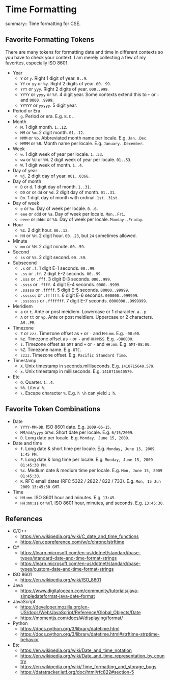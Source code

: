 # Time Formatting

summary:: Time formatting for CSE.

## Favorite Formatting Tokens

There are many tokens for formatting date and time in different contexts so you have to check your context. I am merely collecting a few of my favorites, especially ISO 8601.

- Year
  - `Y` or `y`. Right 1 digit of year. `0..9`.
  - `YY` or `yy` or `%y`. Right 2 digits of year. `00..99`.
  - `YYY` or `yyy`. Right 2 digits of year. `000..999`.
  - `YYYY` or `yyyy` or `%Y`. 4 digit year. Some contexts extend this to `+` or `-` and `0000..9999`.
  - `YYYYY` or `yyyyy`. 5 digit year.
- Period or Era
  - `g`. Period or era. E.g. `B.C.`.
- Month
  - `M`. 1 digit month. `1..12`.
  - `MM` or `%m`. 2 digit month. `01..12`.
  - `MMM` or `%b`. Abbreviated month name per locale. E.g. `Jan..Dec`.
  - `MMMM` or `%B`. Month name per locale. E.g. `January..December`.
- Week
  - `w`. 1 digit week of year per locale. `1..53`.
  - `ww` or `%U` or `%W`. 2 digit week of year per locale. `01..53`.
  - `W`. 1 digit week of month. `1..4`.
- Day of year
  - `%j`. 2 digit day of year. `001..0366`.
- Day of month
  - `D` or `d`. 1 digit day of month. `1..31`.
  - `DD` or or `dd` or `%d`. 2 digit day of month. `01..31`.
  - `Do`. 1 digit day of month with ordinal. `1st..31st`.
- Day of week
  - `e` or `%w`. Day of week per locale. `0..6`.
  - `eee` or `ddd` or `%a`. Day of week per locale. `Mon..Fri`.
  - `eeee` or `dddd` or `%A`. Day of week per locale. `Monday..Friday`.
- Hour
  - `%I`. 2 digit hour. `00..12`.
  - `HH` or `%H`. 2 digit hour. `00..23`, but `24` sometimes allowed.
- Minute
  - `mm` or `%M`. 2 digit minute. `00..59`.
- Second
  - `ss` or `%S`. 2 digit second. `00..59`.
- Subsecond
  - `.s` or `.f`. 1 digit E-1 seconds. `00..99`.
  - `.ss` or `.ff`. 2 digit E-2 seconds. `00..99`.
  - `.sss` or `.fff`. 3 digit E-3 seconds. `000..999`.
  - `.ssss` or `.ffff`. 4 digit E-4 seconds. `0000..9999`.
  - `.sssss` or `.fffff`. 5 digit E-5 seconds. `00000..99999`.
  - `.ssssss` or `.ffffff`. 6 digit E-6 seconds. `000000..999999`.
  - `.sssssss` or `.fffffff`. 7 digit E-7 seconds. `0000000..9999999`.
- Meridiem
  - `a` or `t`. Ante or post meidiem. Lowercase or 1 character. `a..p`.
  - `A` or `tt` or `%p`. Ante or post meidiem. Uppercase or 2 characters. `AM..PM`.
- Timezone
  - `Z` or `zzz`. Timezone offset as `+` or `-` and `HH:mm`. E.g. `-08:00`.
  - `%z`. Timezone offset as `+` or `-` and `HHMMSS`. E.g. `-080000`.
  - `z`. Timezone offset as `GMT` and `+` or `-` and `HH:mm`. E.g. `GMT-08:00`.
  - `%Z`. Timezone name. E.g. `UTC`.
  - `zzzz`. Timezone offset. E.g. `Pacific Standard Time`.
- Timestamp
  - `X`. Unix timestamp in seconds.milliseconds. E.g. `1410715640.579`.
  - `x`. Unix timestamp in milliseconds. E.g. `1410715640579`.
- Etc
  - `Q`. Quarter. `1..4`.
  - `%%`. Literal `%`.
  - `\`. Escape character `%`. E.g. `h \h` can yield `1 h`.

## Favorite Token Combinations

- Date
  - `YYYY-MM-DD`. ISO 8601 date. E.g. `2009-06-15`.
  - `MM/dd/yyyy` or`%d`. Short date per locale. E.g. `6/15/2009`.
  - `D`. Long date per locale. E.g. `Monday, June 15, 2009`.
- Date and time
  - `f`. Long date & short time per locale. E.g. `Monday, June 15, 2009 1:45 PM`.
  - `F`. Long date & long time per locale. E.g. `Monday, June 15, 2009 01:45:30 PM`.
  - `%c`. Medium date & medium time per locale. E.g. `Mon, June 15, 2009 01:45:30`.
  - `R`. RFC email dates (RFC 5322 / 2822 / 822 / 733). E.g. `Mon, 15 Jun 2009 13:45:30 GMT`.
- Time
  - `HH:mm`. ISO 8601 hour and minutes. E.g. `13:45`.
  - `HH:mm:ss` or `%X`1. ISO 8601 hour, minutes, and seconds. E.g. `13:45:30`.

## References

- C/C++
  - https://en.wikipedia.org/wiki/C_date_and_time_functions
  - https://en.cppreference.com/w/c/chrono/strftime
- C#
  - https://learn.microsoft.com/en-us/dotnet/standard/base-types/standard-date-and-time-format-strings
  - https://learn.microsoft.com/en-us/dotnet/standard/base-types/custom-date-and-time-format-strings
- ISO 8601
  - https://en.wikipedia.org/wiki/ISO_8601
- Java
  - https://www.digitalocean.com/community/tutorials/java-simpledateformat-java-date-format
- JavaScript
  - https://developer.mozilla.org/en-US/docs/Web/JavaScript/Reference/Global_Objects/Date
  - https://momentjs.com/docs/#/displaying/format/
- Python
  - https://docs.python.org/3/library/datetime.html
  - https://docs.python.org/3/library/datetime.html#strftime-strptime-behavior
- Etc
  - https://en.wikipedia.org/wiki/Date_and_time_notation
  - https://en.wikipedia.org/wiki/Date_and_time_representation_by_country
  - https://en.wikipedia.org/wiki/Time_formatting_and_storage_bugs
  - https://datatracker.ietf.org/doc/html/rfc822#section-5
